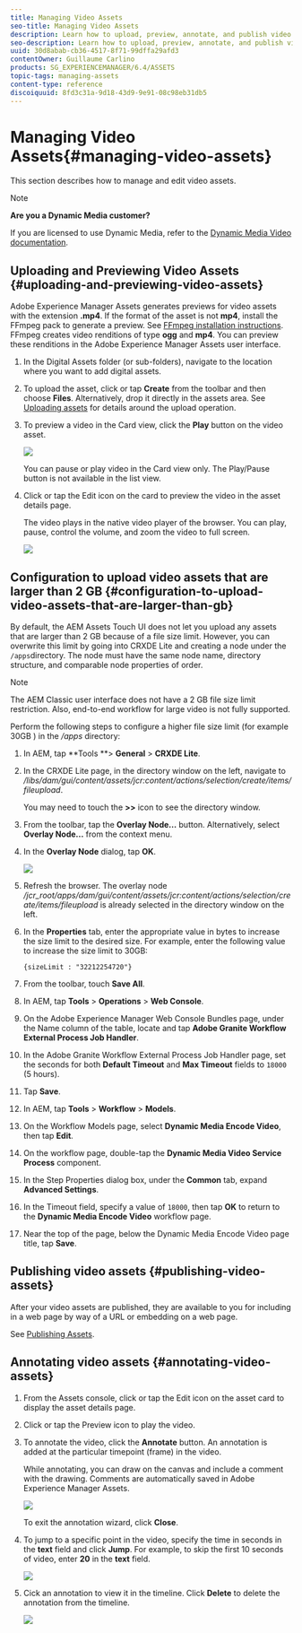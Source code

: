 ```yaml
---
title: Managing Video Assets
seo-title: Managing Video Assets
description: Learn how to upload, preview, annotate, and publish video assets.
seo-description: Learn how to upload, preview, annotate, and publish video assets.
uuid: 30d8abab-cb36-4517-8f71-99dffa29afd3
contentOwner: Guillaume Carlino
products: SG_EXPERIENCEMANAGER/6.4/ASSETS
topic-tags: managing-assets
content-type: reference
discoiquuid: 8fd3c31a-9d18-43d9-9e91-08c98eb31db5
---
```


# Managing Video Assets{#managing-video-assets}

This section describes how to manage and edit video assets.

>[!NOTE]
>
>**Are you a Dynamic Media customer?**
>
>If you are licensed to use Dynamic Media, refer to the [Dynamic Media Video documentation](../../assets/using/video.md).

## Uploading and Previewing Video Assets {#uploading-and-previewing-video-assets}

Adobe Experience Manager Assets generates previews for video assets with the extension **.mp4**. If the format of the asset is not **mp4**, install the FFmpeg pack to generate a preview. See [FFmpeg installation instructions](../../sites/authoring/using/default-components-foundation.md#video). FFmpeg creates video renditions of type **ogg** and **mp4**. You can preview these renditions in the Adobe Experience Manager Assets user interface.

1. In the Digital Assets folder (or sub-folders), navigate to the location where you want to add digital assets.
1. To upload the asset, click or tap **Create** from the toolbar and then choose **Files**. Alternatively, drop it directly in the assets area. See [Uploading assets](../../assets/using/managing-assets-touch-ui.md#uploadingassets) for details around the upload operation.
1. To preview a video in the Card view, click the **Play** button on the video asset.

   ![](assets/chlimage_1-206.png)

   You can pause or play video in the Card view only. The Play/Pause button is not available in the list view.

1. Click or tap the Edit icon on the card to preview the video in the asset details page.

   The video plays in the native video player of the browser. You can play, pause, control the volume, and zoom the video to full screen.

   ![](assets/chlimage_1-207.png)

## Configuration to upload video assets that are larger than 2 GB {#configuration-to-upload-video-assets-that-are-larger-than-gb}

By default, the AEM Assets Touch UI does not let you upload any assets that are larger than 2 GB because of a file size limit. However, you can overwrite this limit by going into CRXDE Lite and creating a node under the `/apps`directory. The node must have the same node name, directory structure, and comparable node properties of order.

>[!NOTE]
>
>The AEM Classic user interface does not have a 2 GB file size limit restriction. Also, end-to-end workflow for large video is not fully supported.

Perform the following steps to configure a higher file size limit (for example 30GB ) in the */apps* directory:

1. In AEM, tap **Tools **&gt; **General** &gt; **CRXDE Lite**.
1. In the CRXDE Lite page, in the directory window on the left, navigate to */libs/dam/gui/content/assets/jcr:content/actions/selection/create/items/fileupload*.

   You may need to touch the **&gt;&gt;** icon to see the directory window.

1. From the toolbar, tap the **Overlay Node…** button. Alternatively, select **Overlay Node...** from the context menu.
1. In the **Overlay Node** dialog, tap **OK**.

   ![](assets/chlimage_1-208.png)

1. Refresh the browser. The overlay node */jcr_root/apps/dam/gui/content/assets/jcr:content/actions/selection/create/items/fileupload* is already selected in the directory window on the left.
1. In the **Properties** tab, enter the appropriate value in bytes to increase the size limit to the desired size. For example, enter the following value to increase the size limit to 30GB:

   `{sizeLimit : "32212254720"}`

1. From the toolbar, touch **Save All**.
1. In AEM, tap **Tools** &gt; **Operations** &gt; **Web Console**.
1. On the Adobe Experience Manager Web Console Bundles page, under the Name column of the table, locate and tap **Adobe Granite Workflow External Process Job Handler**.
1. In the Adobe Granite Workflow External Process Job Handler page, set the seconds for both **Default Timeout** and **Max Timeout** fields to `18000` (5 hours).
1. Tap **Save**.
1. In AEM, tap **Tools** &gt; **Workflow** &gt; **Models**.
1. On the Workflow Models page, select **Dynamic Media Encode Video**, then tap **Edit**.
1. On the workflow page, double-tap the **Dynamic Media Video Service Process** component.
1. In the Step Properties dialog box, under the **Common** tab, expand **Advanced Settings**.
1. In the Timeout field, specify a value of `18000`, then tap **OK** to return to the **Dynamic Media Encode Video** workflow page.
1. Near the top of the page, below the Dynamic Media Encode Video page title, tap **Save**.

## Publishing video assets {#publishing-video-assets}

After your video assets are published, they are available to you for including in a web page by way of a URL or embedding on a web page.

See [Publishing Assets](../../assets/using/publishing-dynamicmedia-assets.md).

## Annotating video assets {#annotating-video-assets}

1. From the Assets console, click or tap the Edit icon on the asset card to display the asset details page.
1. Click or tap the Preview icon to play the video. 
1. To annotate the video, click the **Annotate** button. An annotation is added at the particular timepoint (frame) in the video.

   While annotating, you can draw on the canvas and include a comment with the drawing. Comments are automatically saved in Adobe Experience Manager Assets.

   ![](assets/chlimage_1-209.png)

   To exit the annotation wizard, click **Close**.

1. To jump to a specific point in the video, specify the time in seconds in the **text** field and click **Jump**. For example, to skip the first 10 seconds of video, enter **20** in the **text** field.

   ![](assets/chlimage_1-210.png)

1. Cick an annotation to view it in the timeline. Click **Delete** to delete the annotation from the timeline.

   ![](assets/chlimage_1-211.png)

